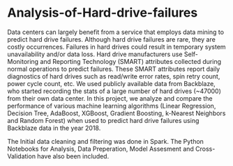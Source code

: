 # Analysis-of-Hard-drive-failures

Data centers can largely benefit from a service that employs data mining to predict hard drive failures. Although hard drive failures are rare, they are costly occurrences. Failures in hard drives could result in temporary system unavailability and/or data loss. Hard drive manufacturers use Self-Monitoring and Reporting Technology (SMART) attributes collected during normal operations to predict failures. These SMART attributes report daily diagnostics of hard drives such as read/write error rates, spin retry count, power cycle count, etc. We used publicly available data from Backblaze, who started recording the stats of a large number of hard drives (~47000) from their own data center. In this project, we analyze and compare the performance of various machine learning algorithms (Linear Regression, Decision Tree, AdaBoost, XGBoost, Gradient Boosting, k-Nearest Neighbors and Random Forest) when used to predict hard drive failures using Backblaze data in the year 2018.

The Initial data cleaning and filtering was done in Spark. The Python Notebooks for Analysis, Data Preperation, Model Assesment and Cross-Validation have also been included.
